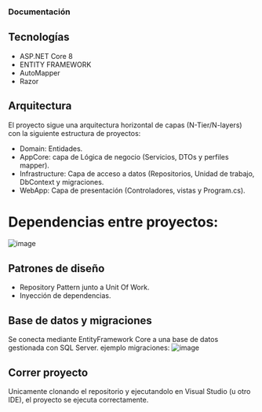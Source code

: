 ### Documentación
## Tecnologías
- ASP.NET Core 8
- ENTITY FRAMEWORK
- AutoMapper
- Razor

## Arquitectura
El proyecto sigue una arquitectura horizontal de capas (N-Tier/N-layers) con la siguiente estructura de proyectos:
- Domain: Entidades.
- AppCore: capa de Lógica de negocio (Servicios, DTOs y perfiles mapper).
- Infrastructure: Capa de acceso a datos (Repositorios, Unidad de trabajo, DbContext y migraciones.
- WebApp: Capa de presentación (Controladores, vistas y Program.cs).
# Dependencias entre proyectos:
![image](https://github.com/user-attachments/assets/3c67a01a-7431-4e29-96fe-cf270c92cd1d)

## Patrones de diseño
- Repository Pattern junto a Unit Of Work.
- Inyección de dependencias.

## Base de datos y migraciones
Se conecta mediante EntityFramework Core a una base de datos gestionada con SQL Server.
ejemplo migraciones:
![image](https://github.com/user-attachments/assets/f47474f7-ec65-4616-84d2-c37fd6f7298a)

## Correr proyecto
Unicamente clonando el repositorio y ejecutandolo en Visual Studio (u otro IDE), el proyecto se ejecuta correctamente.

